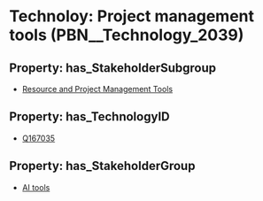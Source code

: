 # Technoloy: __Project management tools__ (PBN__Technology_2039)

## Property: has_StakeholderSubgroup

* [Resource and Project Management Tools](PBN__TechSubgroup_4)

## Property: has_TechnologyID

* [Q167035](Q167035)

## Property: has_StakeholderGroup

* [AI tools](PBN__TechGroup_0)

